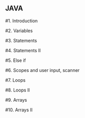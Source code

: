## JAVA

#1. Introduction

#2. Variables

#3. Statements

#4. Statements II

#5. Else if

#6. Scopes and user input, scanner

#7. Loops

#8. Loops II

#9. Arrays

#10. Arrays II
